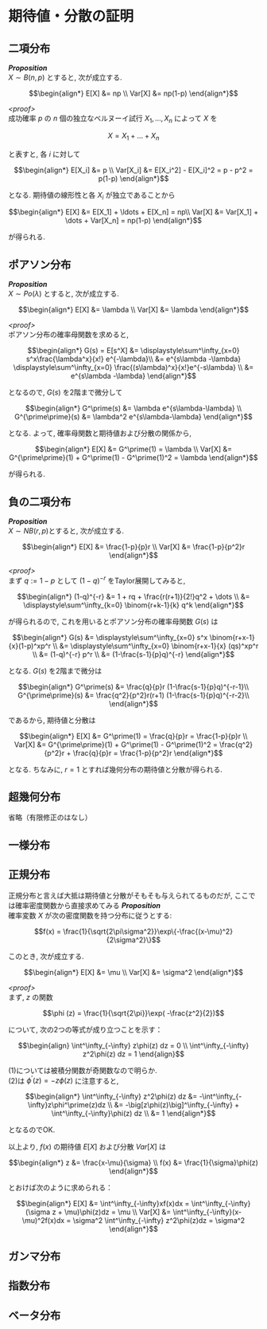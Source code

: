 # 期待値・分散の証明

## 二項分布

***Proposition***  
$`X\sim B(n,p)`$ とすると, 次が成立する. 
```math
\begin{align*}
E[X] &= np \\
Var[X] &= np(1-p)
\end{align*}
```
*&lt;proof&gt;*  
成功確率 $`p`$ の $`n`$ 個の独立なベルヌーイ試行 $`X_1, \ldots, X_n`$ によって $`X`$ を
```math
X = X_1 + \dots + X_n
```
と表すと, 各 $`i`$ に対して
```math
\begin{align*}
E[X_i] &= p \\
Var[X_i] &= E[X_i^2] - E[X_i]^2 = p - p^2 = p(1-p)
\end{align*}
```
となる. 期待値の線形性と各 $`X_i`$ が独立であることから
```math
\begin{align*}
E[X] &= E[X_1] + \ldots + E[X_n] = np\\
Var[X] &= Var[X_1] + \dots + Var[X_n] = np(1-p)
\end{align*}
```
が得られる.

## ポアソン分布

***Proposition***  
$` X \sim Po(\lambda) `$ とすると, 次が成立する. 
```math
\begin{align*}
E[X] &= \lambda \\
Var[X] &=  \lambda
\end{align*}
```
*&lt;proof&gt;*  
ポアソン分布の確率母関数を求めると, 
```math
\begin{align*}
G(s) = E[s^X] &= \displaystyle\sum^\infty_{x=0} s^x\frac{\lambda^x}{x!} e^{-\lambda}\\
&= e^{s\lambda -\lambda} \displaystyle\sum^\infty_{x=0} \frac{(s\lambda)^x}{x!}e^{-s\lambda} \\
&= e^{s\lambda -\lambda}
\end{align*}
```
となるので, $`G(s)`$ を2階まで微分して
```math
\begin{align*}
G^\prime(s) &= \lambda e^{s\lambda-\lambda} \\
G^{\prime\prime}(s) &= \lambda^2 e^{s\lambda-\lambda}
\end{align*}
```
となる. よって, 確率母関数と期待値および分散の関係から, 
```math
\begin{align*}
E[X] &= G^\prime(1) = \lambda \\
Var[X] &= G^{\prime\prime}(1) + G^\prime(1) - G^\prime(1)^2 = \lambda
\end{align*}
```
が得られる.

## 負の二項分布

***Proposition***  
$`X \sim NB(r, p)`$とすると, 次が成立する.
```math
\begin{align*}
E[X] &= \frac{1-p}{p}r \\
Var[X] &= \frac{1-p}{p^2}r
\end{align*}
```
*&lt;proof&gt;*  
まず $`q:=1-p`$ として $`(1-q)^{-r}`$ をTaylor展開してみると, 
```math
\begin{align*}
(1-q)^{-r} &= 1 + rq + \frac{r(r+1)}{2!}q^2 + \dots \\
           &= \displaystyle\sum^\infty_{k=0} \binom{r+k-1}{k} q^k
\end{align*}
```
が得られるので, これを用いるとポアソン分布の確率母関数 $`G(s)`$ は

```math
\begin{align*}
G(s) &= \displaystyle\sum^\infty_{x=0} s^x \binom{r+x-1}{x}(1-p)^xp^r \\
     &= \displaystyle\sum^\infty_{x=0} \binom{r+x-1}{x} (qs)^xp^r \\
     &= (1-q)^{-r} p^r \\
     &= (1-\frac{s-1}{p}q)^{-r}
\end{align*}
```
となる. $` G(s)`$ を2階まで微分は
```math
\begin{align*}
G^\prime(s) &= \frac{q}{p}r (1-\frac{s-1}{p}q)^{-r-1}\\
G^{\prime\prime}(s) &= \frac{q^2}{p^2}r(r+1) (1-\frac{s-1}{p}q)^{-r-2}\\
\end{align*}
```
であるから, 期待値と分散は
```math
\begin{align*}
E[X] &= G^\prime(1) = \frac{q}{p}r = \frac{1-p}{p}r \\
Var[X] &= G^{\prime\prime}(1) + G^\prime(1) - G^\prime(1)^2 
        = \frac{q^2}{p^2}r + \frac{q}{p}r = \frac{1-p}{p^2}r
\end{align*}
```
となる. ちなみに, $`r=1`$ とすれば幾何分布の期待値と分散が得られる. 

## 超幾何分布

省略（有限修正のはなし）

## 一様分布

## 正規分布
正規分布と言えば大抵は期待値と分散がそもそも与えられてるものだが, ここでは確率密度関数から直接求めてみる
***Proposition***  
確率変数 $`X`$ が次の密度関数を持つ分布に従うとする: 
```math
f(x) = \frac{1}{\sqrt{2\pi\sigma^2}}\exp\{-\frac{(x-\mu)^2}{2\sigma^2}\}
```
このとき, 次が成立する.
```math
\begin{align*}
E[X] &= \mu \\
Var[X] &= \sigma^2
\end{align*}
```
*&lt;proof&gt;*  
まず, $`z`$ の関数
```math
\phi (z) = \frac{1}{\sqrt{2\pi}}\exp( -\frac{z^2}{2})
```
について, 次の2つの等式が成り立つことを示す： 
```math
\begin{align}
\int^\infty_{-\infty} z\phi(z) dz = 0 \\
\int^\infty_{-\infty} z^2\phi(z) dz = 1
\end{align}
```
(1)については被積分関数が奇関数なので明らか.  
(2)は $`\phi^\prime(z) = -z\phi(z)`$ に注意すると, 
```math
\begin{align*}
\int^\infty_{-\infty} z^2\phi(z) dz &= -\int^\infty_{-\infty}z\phi^\prime(z)dz \\
&= -\big[z\phi(z)\big]^\infty_{-\infty} + \int^\infty_{-\infty}\phi(z) dz \\
&= 1 
\end{align*}
```
となるのでOK.  

以上より, $`f(x)`$ の期待値 $`E[X]`$ および分散 $`Var[X]`$ は
```math
\begin{align*}
z &= \frac{x-\mu}{\sigma} \\
f(x) &= \frac{1}{\sigma}\phi(z)
\end{align*}
```
とおけば次のように求められる：
```math
\begin{align*}
E[X] &= \int^\infty_{-\infty}xf(x)dx = \int^\infty_{-\infty}(\sigma z + \mu)\phi(z)dz = \mu \\
Var[X] &= \int^\infty_{-\infty}(x-\mu)^2f(x)dx = \sigma^2 \int^\infty_{-\infty} z^2\phi(z)dz = \sigma^2
\end{align*}
```
## ガンマ分布

## 指数分布

## ベータ分布